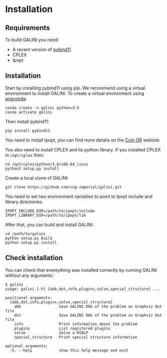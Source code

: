 # Installation

## Requirements

To build GALINI you need:

 * A recent version of [pybind11](https://github.com/pybind/pybind11)
 * CPLEX
 * Ipopt

 
## Installation

Start by installing pybind11 using pip. We recommend using a virtual environment
to install GALINI. 
To create a virtual environment using [anaconda](https://conda.io/en/latest/):

    conda create -n galini python=3.5
    conda activate galini
    
Then install pybind11:

    pip install pybind11
    
You need to install Ipopt, you can find more details on the [Coin OR](https://www.coin-or.org/Ipopt/documentation/node10.html)
website.

You also need to install CPLEX and its python library. If you installed CPLEX
in `/opt/cplex` then:

    cd /opt/cplex/python/3.6/x86-64_linux
    python3 setup.py install

Create a local clone of GALINI:

    git clone https://github.com/cog-imperial/galini.git
    
You need to set two environment variables to point to Ipopt include and library
directories:

    IPOPT_INCLUDE_DIR=/path/to/ipopt/include
    IPOPT_LIBRARY_DIR=/path/to/ipopt/lib
    
After that, you can build and install GALINI:

    cd /path/to/galini
    python setup.py build
    python setup.py install        


## Check installation

You can check that evereything was installed correctly by running GALINI without
any arguments:

    $ galini
    usage: galini [-h] {abb,dot,info,plugins,solve,special_structure} ...

    positional arguments:
      {abb,dot,info,plugins,solve,special_structure}
        abb                 Save GALINI DAG of the problem as Graphviz Dot file
        dot                 Save GALINI DAG of the problem as Graphviz Dot file
        info                Print information about the problem
        plugins             List registered plugins
        solve               Solve a MINLP
        special_structure   Print special structure information
    
    optional arguments:
      -h, --help            show this help message and exit
